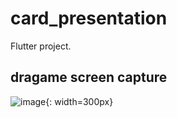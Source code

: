 # card_presentation

Flutter project.

## dragame screen capture
![image](https://drive.google.com/uc?export=view&id=1UoIBaDMh254fSpvVmu802BojEWlNc7rb "Capture"){: width=300px}

